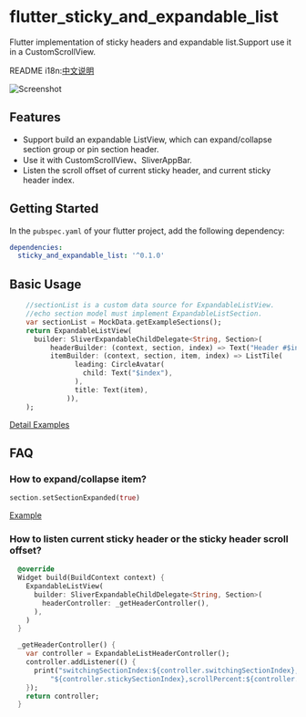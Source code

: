 # flutter_sticky_and_expandable_list
Flutter implementation of sticky headers and expandable list.Support use it in a CustomScrollView.

README i18n:[中文说明](https://raw.githubusercontent.com/tp7309/flutter_sticky_and_expandable_list/master/README_zh_CN.md)

![Screenshot](https://raw.githubusercontent.com/tp7309/flutter_sticky_and_expandable_list/master/doc/images/sliverlist.gif)

## Features

- Support build an expandable ListView, which can expand/collapse section group or pin section header.
- Use it with CustomScrollView、SliverAppBar.
- Listen the scroll offset of current sticky header,
  and current sticky header index.

## Getting Started

In the `pubspec.yaml` of your flutter project, add the following dependency:

```yaml
dependencies:
  sticky_and_expandable_list: '^0.1.0'
```

## Basic Usage

```dart
    //sectionList is a custom data source for ExpandableListView.
    //echo section model must implement ExpandableListSection.
    var sectionList = MockData.getExampleSections();
    return ExpandableListView(
      builder: SliverExpandableChildDelegate<String, Section>(
          headerBuilder: (context, section, index) => Text("Header #$index"),
          itemBuilder: (context, section, item, index) => ListTile(
                leading: CircleAvatar(
                  child: Text("$index"),
                ),
                title: Text(item),
              )),
    );
```

[Detail Examples](https://github.com/tp7309/flutter_sticky_and_expandable_list/tree/master/example)

## FAQ

### How to expand/collapse item?

```dart
section.setSectionExpanded(true)
```

[Example](https://github.com/tp7309/flutter_sticky_and_expandable_list/tree/master/example/example_listview.dart)

### How to listen current sticky header or the sticky header scroll offset?

```dart
  @override
  Widget build(BuildContext context) {
    ExpandableListView(
      builder: SliverExpandableChildDelegate<String, Section>(
        headerController: _getHeaderController(),
      ),
    )
  }

  _getHeaderController() {
    var controller = ExpandableListHeaderController();
    controller.addListener(() {
      print("switchingSectionIndex:${controller.switchingSectionIndex}, stickySectionIndex:" +
          "${controller.stickySectionIndex},scrollPercent:${controller.percent}");
    });
    return controller;
  }
```
